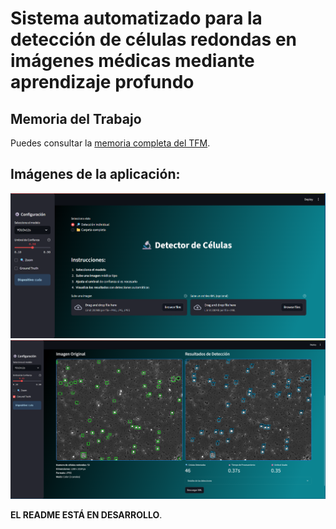 # **Sistema automatizado para la detección de células redondas en imágenes médicas mediante aprendizaje profundo**

## Memoria del Trabajo
Puedes consultar la [memoria completa del TFM](./05.MemoriaFinalTrabajo/Plantilla_TFM_MURIA/build/Principal.pdf).

## Imágenes de la aplicación:

![Cell_app](./Assets/Cell_app.png)
![prueba](./Assets/prueba_imagen.png)

**EL README ESTÁ EN DESARROLLO**.
